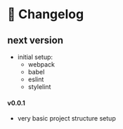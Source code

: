 # 📝 Changelog

## next version
* initial setup:
  * webpack
  * babel
  * eslint
  * stylelint


#### v0.0.1
* very basic project structure setup
